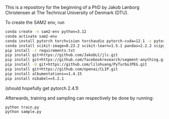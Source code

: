 This is a repository for the beginning of a PhD by Jakob Lønborg Christensen at The Technical University of Denmark (DTU).

To create the SAM2 env, run
```bash
conda create -n sam2-env python=3.12
conda activate sam2-env
conda install pytorch torchvision torchaudio pytorch-cuda=12.1 -c pytorch -c nvidia
conda install scikit-image=0.23.2 scikit-learn=1.5.1 pandas=2.2.2 scipy=1.14.1 jsonlines -c conda-forge
pip install -r requirements.txt
pip install git+https://github.com/JakobLC/jlc.git
pip install git+https://github.com/facebookresearch/segment-anything.git
pip install -U git+https://github.com/lilohuang/PyTurboJPEG.git
pip install git+https://github.com/openai/CLIP.git
pip install albumentations==1.4.15
pip install nibabel==5.2.1
```
(should hopefully get pytorch 2.4.1)

Afterwards, training and sampling can respectively be done by running:
```
python train.py
python sample.py
```
